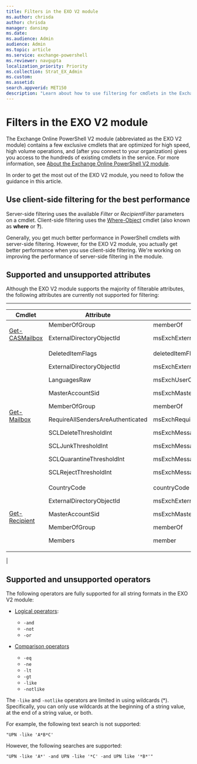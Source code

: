 ```yaml
---
title: Filters in the EXO V2 module
ms.author: chrisda
author: chrisda
manager: dansimp
ms.date:
ms.audience: Admin
audience: Admin
ms.topic: article
ms.service: exchange-powershell
ms.reviewer: navgupta
localization_priority: Priority
ms.collection: Strat_EX_Admin
ms.custom:
ms.assetid:
search.appverid: MET150
description: "Learn about how to use filtering for cmdlets in the Exchange Online V2 module."
---
```


# Filters in the EXO V2 module

The Exchange Online PowerShell V2 module (abbreviated as the EXO V2 module) contains a few exclusive cmdlets that are optimized for high speed, high volume operations, and (after you connect to your organization) gives you access to the hundreds of existing cmdlets in the service. For more information, see [About the Exchange Online PowerShell V2 module](exchange-online-powershell-v2.md).

In order to get the most out of the EXO V2 module, you need to follow the guidance in this article.

## Use client-side filtering for the best performance

Server-side filtering uses the available _Filter_ or _RecipientFilter_ parameters on a cmdlet. Client-side filtering uses the [Where-Object](https://docs.microsoft.com/powershell/module/microsoft.powershell.core/where-object) cmdlet (also known as **where** or **?**).

Generally, you get much better performance in PowerShell cmdlets with server-side filtering. However, for the EXO V2 module, you actually get better performance when you use client-side filtering. We're working on improving the performance of server-side filtering in the module.

## Supported and unsupported attributes

Although the EXO V2 module supports the majority of filterable attributes, the following attributes are currently not supported for filtering:

****

|Cmdlet|Attribute|LDAP Display Name|
|---|---|---|
|[Get-CASMailbox](https://docs.microsoft.com/powershell/module/exchange/get-casmailbox)|MemberOfGroup <p> ExternalDirectoryObjectId|memberOf <p> msExchExternalDirectoryObjectId|
|[Get-Mailbox](https://docs.microsoft.com/powershell/module/exchange/get-mailbox)|DeletedItemFlags <p> ExternalDirectoryObjectId <p> LanguagesRaw <p> MasterAccountSid <p> MemberOfGroup <p> RequireAllSendersAreAuthenticated <p> SCLDeleteThresholdInt <p> SCLJunkThresholdInt <p> SCLQuarantineThresholdInt <p> SCLRejectThresholdInt|deletedItemFlags <p> msExchExternalDirectoryObjectId <p> msExchUserCulture <p> msExchMasterAccountSid <p> memberOf <p> msExchRequireAuthToSendTo <p> msExchMessageHygieneSCLDeleteThreshold <p> msExchMessageHygieneSCLJunkThreshold <p> msExchMessageHygieneSCLQuarantineThreshold <p> msExchMessageHygieneSCLRejectThreshold|
|[Get-Recipient](https://docs.microsoft.com/powershell/module/exchange/get-recipient)|CountryCode <p> ExternalDirectoryObjectId <p> MasterAccountSid <p> MemberOfGroup <p> Members|countryCode <p> msExchExternalDirectoryObjectId <p> msExchMasterAccountSid <p> memberOf <p> member|
|

## Supported and unsupported operators

The following operators are fully supported for all string formats in the EXO V2 module:

- [Logical operators](https://docs.microsoft.com/powershell/module/microsoft.powershell.core/about/about_logical_operators):
  - `-and`
  - `-not`
  - `-or`

- [Comparison operators](https://docs.microsoft.com/powershell/module/microsoft.powershell.core/about/about_comparison_operators)
  - `-eq`
  - `-ne`
  - `-lt`
  - `-gt`
  - `-like`
  - `-notlike`

The `-like` and `-notlike` operators are limited in using wildcards (*). Specifically, you can only use wildcards at the beginning of a string value, at the end of a string value, or both.

For example, the following text search is not supported:

`"UPN -like 'A*B*C'`

However, the following searches are supported:

`"UPN -like 'A*' -and UPN -like '*C' -and UPN like '*B*'"`
